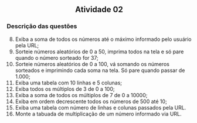 ## <p align="center">Atividade 02</p>

### Descrição das questões
8. Exiba a soma de todos os números até o máximo informado pelo usuário pela URL;
9. Sorteie números aleatórios de 0 a 50, imprima todos na tela e só pare quando o número sorteado for 37;
10. Sorteie números aleatórios de 0 a 100, vá somando os números sorteados e imprimindo cada soma na tela. Só pare quando passar de 1.000;
11. Exiba uma tabela com 10 linhas e 5 colunas;
12. Exiba todos os múltiplos de 3 de 0 a 100;
13. Exiba a soma de todos os múltiplos de 7 de 0 a 10000;
14. Exiba em ordem decrescente todos os números de 500 até 10;
15. Exiba uma tabela com número de linhas e colunas passados pela URL.
16. Monte a tabuada de multiplicação de um número informado via URL.


